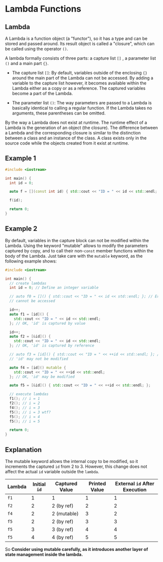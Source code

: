 # Lambda Functions

## Lambda

A Lambda is a function object (a "functor"), so it has a type and can be
stored and passed around. Its result object is called a "closure", which can
be called using the operator `()`.

A lambda formally consists of three parts: a capture list `[]` , a parameter
list `()` and a main part `{}`.

- The capture list `[]`: By default, variables outside of the enclosing `{}`
around the main part of the Lambda can not be accessed. By adding a variable
to the capture list however, it becomes available within the Lambda either as
a copy or as a reference. The captured variables become a part of the Lambda.

- The parameter list `()`: The way parameters are passed to a Lambda is
basically identical to calling a regular function. If the Lambda takes no
arguments, these parentheses can be omitted.

By the way a Lambda does not exist at runtime. The runtime effect of a Lambda
is the generation of an object (the closure). The difference between a Lambda
and the corresponding closure is similar to the distinction between a class
and an instance of the class. A class exists only in the source code while the
objects created from it exist at runtime.

## Example 1

```cpp
#include <iostream>

int main() {
  int id = 0;

  auto f = [](const int id) { std::cout << "ID = " << id << std::endl; };

  f(id);

  return 0;
}
```

## Example 2

By default, variables in the capture block can not be modified within the
Lambda. Using the keyword "mutable" allows to modify the parameters captured
by copy, and to call their non-`const` member functions within the body of the
Lambda. Just take care with the `mutable` keyword, as the following example
shows:

```cpp
#include <iostream>

int main() {
  // create lambdas
  int id = 0; // Define an integer variable

  // auto f0 = []() { std::cout << "ID = " << id << std::endl; }; // Error: 'id'
  // cannot be accessed

  id++;
  auto f1 = [id]() {
    std::cout << "ID = " << id << std::endl;
  }; // OK, 'id' is captured by value

  id++;
  auto f2 = [&id]() {
    std::cout << "ID = " << id << std::endl;
  }; // OK, 'id' is captured by reference

  // auto f3 = [id]() { std::cout << "ID = " << ++id << std::endl; }; // Error,
  // 'id' may not be modified

  auto f4 = [id]() mutable {
    std::cout << "ID = " << ++id << std::endl;
  }; // OK, 'id' may be modified

  auto f5 = [&id]() { std::cout << "ID = " << ++id << std::endl; };

  // execute lambdas
  f1(); // i = 1
  f2(); // i = 2
  f4(); // i = 3
  f5(); // i = 3 wtf?
  f5(); // i = 4
  f5(); // i = 5

  return 0;
}
```

## Explanation

The mutable keyword allows the internal copy to be modified, so it increments
the captured `id` from 2 to 3. However, this change does not affect the actual
`id` variable outside the `lambda`.

| Lambda  | Initial `id` | Captured Value | Printed Value | External `id` After Execution |
|---------|--------------|----------------|---------------|-------------------------------|
| `f1`    | 1            | 1              | 1             | 1                             |
| `f2`    | 2            | 2 (by ref)     | 2             | 2                             |
| `f4`    | 2            | 2 (mutable)    | 3             | 2                             |
| `f5`    | 2            | 2 (by ref)     | 3             | 3                             |
| `f5`    | 3            | 3 (by ref)     | 4             | 4                             |
| `f5`    | 4            | 4 (by ref)     | 5             | 5                             |

So **Consider using mutable carefully, as it introduces another layer of state
management inside the lambda.**
